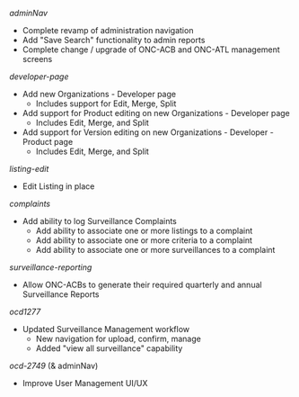 _adminNav_
* Complete revamp of administration navigation
* Add "Save Search" functionality to admin reports
* Complete change / upgrade of ONC-ACB and ONC-ATL management screens

_developer-page_
* Add new Organizations - Developer page
  * Includes support for Edit, Merge, Split
* Add support for Product editing on new Organizations - Developer page
  * Includes Edit, Merge, and Split
* Add support for Version editing on new Organizations - Developer - Product page
  * Includes Edit, Merge, and Split

_listing-edit_
* Edit Listing in place

_complaints_
* Add ability to log Surveillance Complaints
  * Add ability to associate one or more listings to a complaint
  * Add ability to associate one or more criteria to a complaint
  * Add ability to associate one or more surveillances to a complaint

_surveillance-reporting_
* Allow ONC-ACBs to generate their required quarterly and annual Surveillance Reports

_ocd1277_
* Updated Surveillance Management workflow
  * New navigation for upload, confirm, manage
  * Added "view all surveillance" capability

_ocd-2749_ (& adminNav)
* Improve User Management UI/UX
